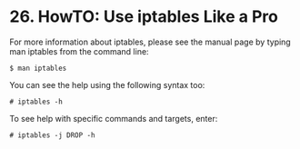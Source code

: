 # 26. HowTO: Use iptables Like a Pro

For more information about iptables, please see the manual page by typing man iptables from the command line:
```
$ man iptables
```
You can see the help using the following syntax too:
```
# iptables -h
```
To see help with specific commands and targets, enter:
```
# iptables -j DROP -h
```
